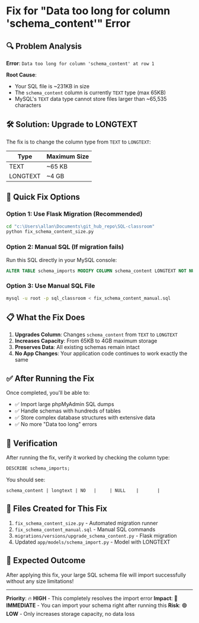 # Fix for "Data too long for column 'schema_content'" Error

## 🔍 **Problem Analysis**

**Error**: `Data too long for column 'schema_content' at row 1`

**Root Cause**: 
- Your SQL file is ~231KB in size
- The `schema_content` column is currently `TEXT` type (max 65KB)
- MySQL's `TEXT` data type cannot store files larger than ~65,535 characters

## 🛠️ **Solution: Upgrade to LONGTEXT**

The fix is to change the column type from `TEXT` to `LONGTEXT`:

| Type | Maximum Size |
|------|-------------|
| TEXT | ~65 KB |
| LONGTEXT | ~4 GB |

## 🚀 **Quick Fix Options**

### **Option 1: Use Flask Migration (Recommended)**
```bash
cd "c:\Users\allan\Documents\git_hub_repo\SQL-classroom"
python fix_schema_content_size.py
```

### **Option 2: Manual SQL (If migration fails)**
Run this SQL directly in your MySQL console:
```sql
ALTER TABLE schema_imports MODIFY COLUMN schema_content LONGTEXT NOT NULL;
```

### **Option 3: Use Manual SQL File**
```bash
mysql -u root -p sql_classroom < fix_schema_content_manual.sql
```

## 📋 **What the Fix Does**

1. **Upgrades Column**: Changes `schema_content` from `TEXT` to `LONGTEXT`
2. **Increases Capacity**: From 65KB to 4GB maximum storage
3. **Preserves Data**: All existing schemas remain intact
4. **No App Changes**: Your application code continues to work exactly the same

## ✅ **After Running the Fix**

Once completed, you'll be able to:
- ✅ Import large phpMyAdmin SQL dumps
- ✅ Handle schemas with hundreds of tables
- ✅ Store complex database structures with extensive data
- ✅ No more "Data too long" errors

## 🔄 **Verification**

After running the fix, verify it worked by checking the column type:
```sql
DESCRIBE schema_imports;
```

You should see:
```
schema_content | longtext | NO   |     | NULL    |       |
```

## 📁 **Files Created for This Fix**

1. `fix_schema_content_size.py` - Automated migration runner
2. `fix_schema_content_manual.sql` - Manual SQL commands
3. `migrations/versions/upgrade_schema_content.py` - Flask migration
4. Updated `app/models/schema_import.py` - Model with LONGTEXT

## 🎯 **Expected Outcome**

After applying this fix, your large SQL schema file will import successfully without any size limitations!

---

**Priority**: 🔥 **HIGH** - This completely resolves the import error
**Impact**: 🎯 **IMMEDIATE** - You can import your schema right after running this
**Risk**: 🟢 **LOW** - Only increases storage capacity, no data loss
